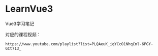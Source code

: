 # LearnVue3
Vue3学习笔记

对应的课程视频：
```
https://www.youtube.com/playlist?list=PLQAeuK_iqYCcO1NhqCnl-6PGY-GCt713_
```

